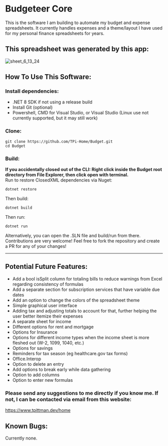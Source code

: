 # **Budgeteer Core**
This is the software I am building to automate my budget and expense spreadsheets. It currently handles expenses and a theme/layout I have used for my personal finance spreadsheets for years. <br>
## This spreadsheet was generated by this app:
![sheet_6_13_24](https://github.com/tpittman1011101/Budget/assets/45609608/39ef1d6d-307d-4965-a021-7b2f1c759bed)
## **How To Use This Software:**<br />
### Install dependencies:<br />
* .NET 8 SDK if not using a release build<br />
* Install Git (optional)<br />
* Powershell, CMD for Visual Studio, or Visual Studio (Linux use not currently supported, but it may still work)<br />
### Clone:<br />
```
git clone https://github.com/TPi-Home/Budget.git
cd Budget
```
### Build:<br />
**If you accidentally closed out of the CLI: Right click inside the Budget root directory from File Explorer, then click open with terminal.** <br />
Run to restore ClosedXML dependencies via Nuget:
```
dotnet restore
```
Then build:
```
dotnet build
```
Then run:
```
dotnet run
```
Alternatively, you can open the .SLN file and build/run from there. <br />
Contributions are very welcome! Feel free to fork the repository and create a PR for any of your changes!

**********************************************************************
## **Potential Future Features:**
* Add a bool isSplit column for totaling bills to reduce warnings from Excel regarding consistency of formulas
* Add a separate section for subscription services that have variable due dates
* Add an option to change the colors of the spreadsheet theme <br />
* Simple graphical user interface<br />
* Adding tax and adjusting totals to account for that, further helping the user better itemize their expenses<br />
* A separate sheet for income<br />
* Different options for rent and mortgage<br />
* Options for Insurance<br />
* Options for different income types when the income sheet is more fleshed out (W-2, 1099, 1040, etc.) <br />
* Options for savings<br />
* Reminders for tax season (eg healthcare.gov tax forms)<br />
* Office.Interop
* Option to delete an entry
* Add options to break early while data gathering
* Option to add columns
* Option to enter new formulas 
### Please send any suggestions to me directly if you know me. If not, I can be contacted via email from this website: <br />
https://www.tpittman.dev/home
## **Known Bugs:** <br />
Currently none. 

